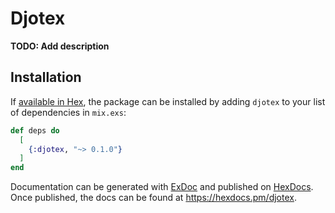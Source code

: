 # Djotex

**TODO: Add description**

## Installation

If [available in Hex](https://hex.pm/docs/publish), the package can be installed
by adding `djotex` to your list of dependencies in `mix.exs`:

```elixir
def deps do
  [
    {:djotex, "~> 0.1.0"}
  ]
end
```

Documentation can be generated with [ExDoc](https://github.com/elixir-lang/ex_doc)
and published on [HexDocs](https://hexdocs.pm). Once published, the docs can
be found at <https://hexdocs.pm/djotex>.

